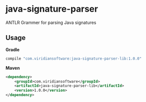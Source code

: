 # java-signature-parser
ANTLR Grammer for parsing Java signatures

## Usage

__Gradle__
```gradle
compile "com.viridiansoftware:java-signature-parser-lib:1.0.0"
```

__Maven__
```xml
<dependency>
    <groupId>com.viridiansoftware</groupId>
    <artifactId>java-signature-parser-lib</artifactId>
    <version>1.0.0</version>
</dependency>
```